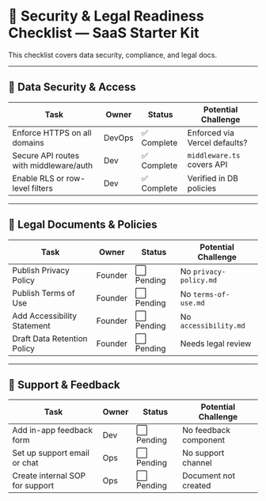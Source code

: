 # 🔐 Security & Legal Readiness Checklist — SaaS Starter Kit

This checklist covers data security, compliance, and legal docs.

---

## 🔐 Data Security & Access

| Task                                     | Owner  | Status      | Potential Challenge        |
| ---------------------------------------- | ------ | ----------- | -------------------------- |
| Enforce HTTPS on all domains             | DevOps | ✅ Complete | Enforced via Vercel defaults? |
| Secure API routes with middleware/auth   | Dev    | ✅ Complete | `middleware.ts` covers API  |
| Enable RLS or row-level filters          | Dev    | ✅ Complete | Verified in DB policies |

---

## 📜 Legal Documents & Policies

| Task                             | Owner   | Status      | Potential Challenge      |
| -------------------------------- | ------- | ----------- | ------------------------ |
| Publish Privacy Policy           | Founder | ⬜ Pending   | No `privacy-policy.md`    |
| Publish Terms of Use             | Founder | ⬜ Pending   | No `terms-of-use.md`      |
| Add Accessibility Statement      | Founder | ⬜ Pending   | No `accessibility.md`     |
| Draft Data Retention Policy      | Founder | ⬜ Pending   | Needs legal review        |

---

## 🛟 Support & Feedback

| Task                             | Owner   | Status      | Potential Challenge    |
| -------------------------------- | ------- | ----------- | ---------------------- |
| Add in-app feedback form         | Dev     | ⬜ Pending   | No feedback component  |
| Set up support email or chat     | Ops     | ⬜ Pending   | No support channel     |
| Create internal SOP for support  | Ops     | ⬜ Pending   | Document not created   |
